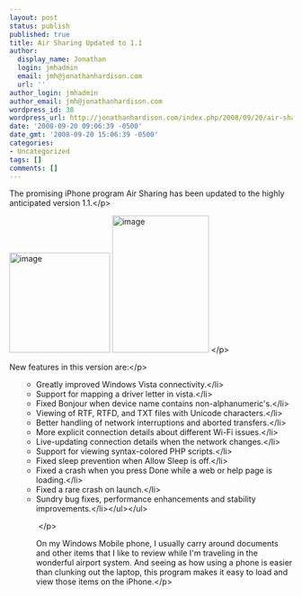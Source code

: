 ```yaml
---
layout: post
status: publish
published: true
title: Air Sharing Updated to 1.1
author:
  display_name: Jonathan
  login: jmhadmin
  email: jmh@jonathanhardison.com
  url: ''
author_login: jmhadmin
author_email: jmh@jonathanhardison.com
wordpress_id: 38
wordpress_url: http://jonathanhardison.com/index.php/2008/09/20/air-sharing-updated-to-11/
date: '2008-09-20 09:06:39 -0500'
date_gmt: '2008-09-20 15:06:39 -0500'
categories:
- Uncategorized
tags: []
comments: []
---
```

<p>The promising iPhone program Air Sharing has been updated to the highly anticipated version 1.1.<&#47;p>
<p><img style="border-right: 0px; border-top: 0px; border-left: 0px; border-bottom: 0px" height="178" alt="image" src="http:&#47;&#47;jonathanhardison.com&#47;wp-content&#47;uploads&#47;2008&#47;09&#47;image4.png" width="179" border="0">&nbsp;<img style="border-right: 0px; border-top: 0px; border-left: 0px; border-bottom: 0px" height="244" alt="image" src="http:&#47;&#47;jonathanhardison.com&#47;wp-content&#47;uploads&#47;2008&#47;09&#47;image3.png" width="172" border="0"> <&#47;p>
<p>New features in this version are:<&#47;p>
<ul>
<ul>
<li>Greatly improved Windows Vista connectivity.<&#47;li>
<li>Support for mapping a driver letter in vista.<&#47;li>
<li>Fixed Bonjour when device name contains non-alphanumeric's.<&#47;li>
<li>Viewing of RTF, RTFD, and TXT files with Unicode characters.<&#47;li>
<li>Better handling of network interruptions and aborted transfers.<&#47;li>
<li>More explicit connection details about different Wi-Fi issues.<&#47;li>
<li>Live-updating connection details when the network changes.<&#47;li>
<li>Support for viewing syntax-colored PHP scripts.<&#47;li>
<li>Fixed sleep prevention when Allow Sleep is off.<&#47;li>
<li>Fixed a crash when you press Done while a web or help page is loading.<&#47;li>
<li>Fixed a rare crash on launch.<&#47;li>
<li>Sundry bug fixes, performance enhancements and stability improvements.<&#47;li><&#47;ul><&#47;ul>
<p>&nbsp;<&#47;p>
<p>On my Windows Mobile phone, I usually carry around documents and other items that I like to review while I'm traveling in the wonderful airport system. And seeing as how using a phone is easier than clunking out the laptop, this program makes it easy to load and view those items on the iPhone.<&#47;p></p>
